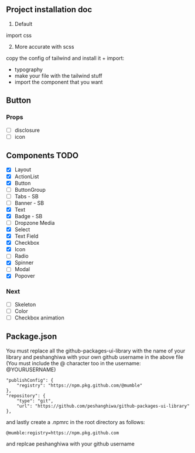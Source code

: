 ## Project installation doc

1. Default

import css

2. More accurate with scss

copy the config of tailwind and install it + import:
- typography
- make your file with the tailwind stuff
- import the component that you want

## Button

### Props
- [ ] disclosure
- [ ] icon

## Components TODO

- [x] Layout
- [x] ActionList
- [x] Button
- [ ] ButtonGroup
- [ ] Tabs - SB
- [ ] Banner - SB
- [x] Text
- [x] Badge - SB
- [ ] Dropzone Media
- [x] Select
- [x] Text Field
- [x] Checkbox
- [X] Icon
- [ ] Radio
- [x] Spinner
- [ ] Modal
- [x] Popover

### Next
- [ ] Skeleton
- [ ] Color
- [ ] Checkbox animation

## Package.json

You must replace all the github-packages-ui-library with the name of your library and peshanghiwa with your own github username in the above file (You must include the @ character too in the username: @YOURUSERNAME)

    "publishConfig": {
        "registry": "https://npm.pkg.github.com/@mumble"
    },
    "repository": {
        "type": "git",
        "url": "https://github.com/peshanghiwa/github-packages-ui-library"
    },

and lastly create a .npmrc in the root directory as follows:
    
    @mumble:registry=https://npm.pkg.github.com

and replcae peshanghiwa with your github username